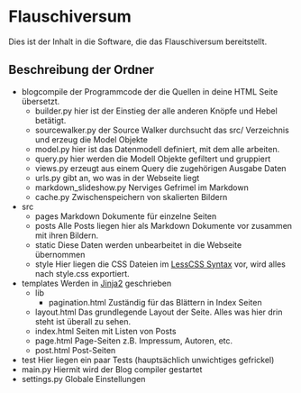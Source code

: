 # Flauschiversum
Dies ist der Inhalt in die Software, die das Flauschiversum bereitstellt.

## Beschreibung der Ordner
- blogcompile der Programmcode der die Quellen in deine HTML Seite übersetzt.
    - builder.py hier ist der Einstieg der alle anderen Knöpfe und Hebel betätigt.
    - sourcewalker.py der Source Walker durchsucht das src/ Verzeichnis und erzeug die Model Objekte
    - model.py hier ist das Datenmodell definiert, mit dem alle arbeiten.
    - query.py hier werden die Modell Objekte gefiltert und gruppiert
    - views.py erzeugt aus einem Query die zugehörigen Ausgabe Daten
    - urls.py gibt an, wo was in der Webseite liegt
    - markdown_slideshow.py Nerviges Gefrimel im Markdown 
    - cache.py Zwischenspeichern von skalierten Bildern
- src
    - pages Markdown Dokumente für einzelne Seiten
    - posts Alle Posts liegen hier als Markdown Dokumente vor zusammen mit ihren Bildern.
    - static Diese Daten werden unbearbeitet in die Webseite übernommen
    - style Hier liegen die CSS Dateien im [LessCSS Syntax](http://lesscss.org/) vor, wird alles nach style.css exportiert.
- templates Werden in [Jinja2](https://jinja.palletsprojects.com/en/2.10.x/) geschrieben
    - lib
        - pagination.html Zuständig für das Blättern in Index Seiten
    - layout.html Das grundlegende Layout der Seite. Alles was hier drin steht ist überall zu sehen.
    - index.html Seiten mit Listen von Posts
    - page.html Page-Seiten z.B. Impressum, Autoren, etc.
    - post.html Post-Seiten
- test Hier liegen ein paar Tests (hauptsächlich unwichtiges gefrickel)
- main.py Hiermit wird der Blog compiler gestartet
- settings.py Globale Einstellungen
    